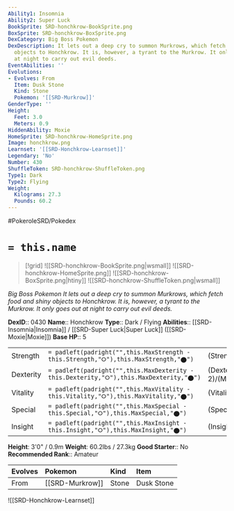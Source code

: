 ```yaml
---
Ability1: Insomnia
Ability2: Super Luck
BookSprite: SRD-honchkrow-BookSprite.png
BoxSprite: SRD-honchkrow-BoxSprite.png
DexCategory: Big Boss Pokemon
DexDescription: It lets out a deep cry to summon Murkrows, which fetch food and shiny
  objects to Honchkrow. It is, however, a tyrant to the Murkrow. It only goes out
  at night to carry out evil deeds.
EventAbilities: ''
Evolutions:
- Evolves: From
  Item: Dusk Stone
  Kind: Stone
  Pokemon: '[[SRD-Murkrow]]'
GenderType: ''
Height:
  Feet: 3.0
  Meters: 0.9
HiddenAbility: Moxie
HomeSprite: SRD-honchkrow-HomeSprite.png
Image: honchkrow.png
Learnset: '[[SRD-Honchkrow-Learnset]]'
Legendary: 'No'
Number: 430
ShuffleToken: SRD-honchkrow-ShuffleToken.png
Type1: Dark
Type2: Flying
Weight:
  Kilograms: 27.3
  Pounds: 60.2
---
```


#PokeroleSRD/Pokedex

# `= this.name`

> [!grid]
> ![[SRD-honchkrow-BookSprite.png|wsmall]]
> ![[SRD-honchkrow-HomeSprite.png]]
> ![[SRD-honchkrow-BoxSprite.png|htiny]]
> ![[SRD-honchkrow-ShuffleToken.png|wsmall]]


*Big Boss Pokemon*
*It lets out a deep cry to summon Murkrows, which fetch food and shiny objects to Honchkrow. It is, however, a tyrant to the Murkrow. It only goes out at night to carry out evil deeds.*

**DexID**:: 0430
**Name**:: Honchkrow
**Type**:: Dark / Flying
**Abilities**:: [[SRD-Insomnia|Insomnia]] / [[SRD-Super Luck|Super Luck]] ([[SRD-Moxie|Moxie]])
**Base HP**:: 5

|           |                                                                                        |                                          |
| --------- | -------------------------------------------------------------------------------------- | ---------------------------------------- |
| Strength  | `= padleft(padright("",this.MaxStrength - this.Strength,"⭘"),this.MaxStrength,"⬤")`    | (Strength::3)/(MaxStrength::7)   |
| Dexterity | `= padleft(padright("",this.MaxDexterity - this.Dexterity,"⭘"),this.MaxDexterity,"⬤")` | (Dexterity:: 2)/(MaxDexterity::5) |
| Vitality  | `= padleft(padright("",this.MaxVitality - this.Vitality,"⭘"),this.MaxVitality,"⬤")`    | (Vitality::2)/(MaxVitality::4)   |
| Special   | `= padleft(padright("",this.MaxSpecial - this.Special,"⭘"),this.MaxSpecial,"⬤")`       | (Special::3)/(MaxSpecial::6)     |
| Insight   | `= padleft(padright("",this.MaxInsight - this.Insight,"⭘"),this.MaxInsight,"⬤")`       | (Insight::2)/(MaxInsight::4)     |

**Height**: 3'0" / 0.9m
**Weight**: 60.2lbs / 27.3kg
**Good Starter**:: No
**Recommended Rank**:: Amateur

| Evolves   | Pokemon         | Kind   | Item       |
|:----------|:----------------|:-------|:-----------|
| From      | [[SRD-Murkrow]] | Stone  | Dusk Stone |

![[SRD-Honchkrow-Learnset]]